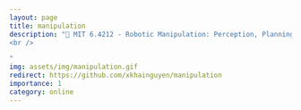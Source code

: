 ```yaml
---
layout: page
title: manipulation
description: "🦾 MIT 6.4212 - Robotic Manipulation: Perception, Planning, and Control <br /> 
<br /> 

"
img: assets/img/manipulation.gif
redirect: https://github.com/xkhainguyen/manipulation
importance: 1
category: online
---
```

